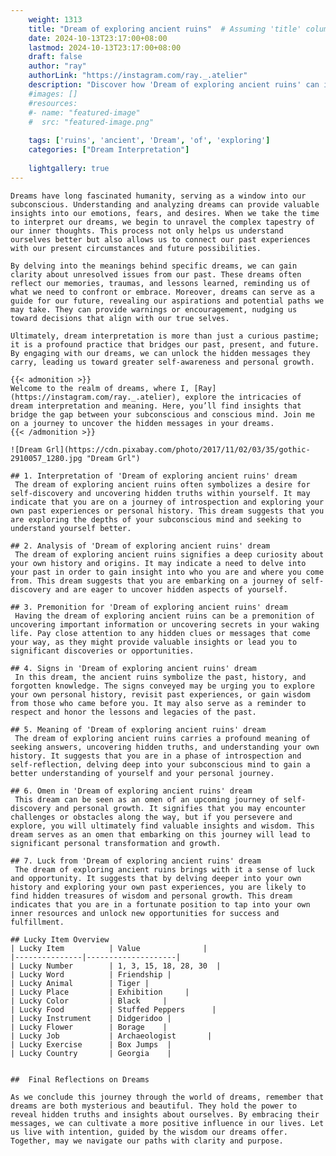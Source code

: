 ```yaml
---
    weight: 1313
    title: "Dream of exploring ancient ruins"  # Assuming 'title' column exists
    date: 2024-10-13T23:17:00+08:00
    lastmod: 2024-10-13T23:17:00+08:00
    draft: false
    author: "ray"
    authorLink: "https://instagram.com/ray._.atelier"
    description: "Discover how 'Dream of exploring ancient ruins' can interpret your future and uncover its significant meanings in your life."
    #images: []
    #resources:
    #- name: "featured-image"
    #  src: "featured-image.png"
    
    tags: ['ruins', 'ancient', 'Dream', 'of', 'exploring']
    categories: ["Dream Interpretation"]
    
    lightgallery: true
---
```

    
    Dreams have long fascinated humanity, serving as a window into our subconscious. Understanding and analyzing dreams can provide valuable insights into our emotions, fears, and desires. When we take the time to interpret our dreams, we begin to unravel the complex tapestry of our inner thoughts. This process not only helps us understand ourselves better but also allows us to connect our past experiences with our present circumstances and future possibilities.
    
    By delving into the meanings behind specific dreams, we can gain clarity about unresolved issues from our past. These dreams often reflect our memories, traumas, and lessons learned, reminding us of what we need to confront or embrace. Moreover, dreams can serve as a guide for our future, revealing our aspirations and potential paths we may take. They can provide warnings or encouragement, nudging us toward decisions that align with our true selves.
    
    Ultimately, dream interpretation is more than just a curious pastime; it is a profound practice that bridges our past, present, and future. By engaging with our dreams, we can unlock the hidden messages they carry, leading us toward greater self-awareness and personal growth.
    
    {{< admonition >}}
    Welcome to the realm of dreams, where I, [Ray](https://instagram.com/ray._.atelier), explore the intricacies of dream interpretation and meaning. Here, you’ll find insights that bridge the gap between your subconscious and conscious mind. Join me on a journey to uncover the hidden messages in your dreams.
    {{< /admonition >}}
    
    ![Dream Grl](https://cdn.pixabay.com/photo/2017/11/02/03/35/gothic-2910057_1280.jpg "Dream Grl")
    
    ## 1. Interpretation of 'Dream of exploring ancient ruins' dream
     The dream of exploring ancient ruins often symbolizes a desire for self-discovery and uncovering hidden truths within yourself. It may indicate that you are on a journey of introspection and exploring your own past experiences or personal history. This dream suggests that you are exploring the depths of your subconscious mind and seeking to understand yourself better.
    
    ## 2. Analysis of 'Dream of exploring ancient ruins' dream
     The dream of exploring ancient ruins signifies a deep curiosity about your own history and origins. It may indicate a need to delve into your past in order to gain insight into who you are and where you come from. This dream suggests that you are embarking on a journey of self-discovery and are eager to uncover hidden aspects of yourself.
    
    ## 3. Premonition for 'Dream of exploring ancient ruins' dream
     Having the dream of exploring ancient ruins can be a premonition of uncovering important information or uncovering secrets in your waking life. Pay close attention to any hidden clues or messages that come your way, as they might provide valuable insights or lead you to significant discoveries or opportunities.
    
    ## 4. Signs in 'Dream of exploring ancient ruins' dream
     In this dream, the ancient ruins symbolize the past, history, and forgotten knowledge. The signs conveyed may be urging you to explore your own personal history, revisit past experiences, or gain wisdom from those who came before you. It may also serve as a reminder to respect and honor the lessons and legacies of the past.
    
    ## 5. Meaning of 'Dream of exploring ancient ruins' dream
     The dream of exploring ancient ruins carries a profound meaning of seeking answers, uncovering hidden truths, and understanding your own history. It suggests that you are in a phase of introspection and self-reflection, delving deep into your subconscious mind to gain a better understanding of yourself and your personal journey.
    
    ## 6. Omen in 'Dream of exploring ancient ruins' dream
     This dream can be seen as an omen of an upcoming journey of self-discovery and personal growth. It signifies that you may encounter challenges or obstacles along the way, but if you persevere and explore, you will ultimately find valuable insights and wisdom. This dream serves as an omen that embarking on this journey will lead to significant personal transformation and growth.
    
    ## 7. Luck from 'Dream of exploring ancient ruins' dream
     The dream of exploring ancient ruins brings with it a sense of luck and opportunity. It suggests that by delving deeper into your own history and exploring your own past experiences, you are likely to find hidden treasures of wisdom and personal growth. This dream indicates that you are in a fortunate position to tap into your own inner resources and unlock new opportunities for success and fulfillment.
    
    ## Lucky Item Overview
    | Lucky Item          | Value              |
    |---------------|--------------------|
    | Lucky Number        | 1, 3, 15, 18, 28, 30  |
    | Lucky Word          | Friendship |
    | Lucky Animal        | Tiger |
    | Lucky Place         | Exhibition     |
    | Lucky Color         | Black     |
    | Lucky Food          | Stuffed Peppers      |
    | Lucky Instrument    | Didgeridoo |
    | Lucky Flower        | Borage    |
    | Lucky Job           | Archaeologist       |
    | Lucky Exercise      | Box Jumps  |
    | Lucky Country       | Georgia    |
    
    
    ##  Final Reflections on Dreams
    
    As we conclude this journey through the world of dreams, remember that dreams are both mysterious and beautiful. They hold the power to reveal hidden truths and insights about ourselves. By embracing their messages, we can cultivate a more positive influence in our lives. Let us live with intention, guided by the wisdom our dreams offer. Together, may we navigate our paths with clarity and purpose.
    